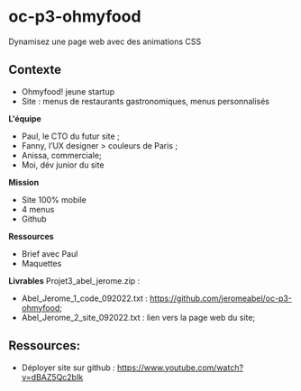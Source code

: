 # oc-p3-ohmyfood
Dynamisez une page web avec des animations CSS

## Contexte
- Ohmyfood! jeune startup
- Site : menus de restaurants gastronomiques, menus personnalisés

**L'équipe**
- Paul, le CTO du futur site ;
- Fanny, l’UX designer > couleurs de Paris ;
- Anissa, commerciale;
- Moi, dév junior du site

**Mission**
- Site 100% mobile
- 4 menus
- Github

**Ressources**
- Brief avec Paul
- Maquettes

**Livrables**
Projet3_abel_jerome.zip :
- Abel_Jerome_1_code_092022.txt : https://github.com/jeromeabel/oc-p3-ohmyfood;
- Abel_Jerome_2_site_092022.txt : lien vers la page web du site;

## Ressources: 
- Déployer site sur github : https://www.youtube.com/watch?v=dBAZ5Qc2bIk